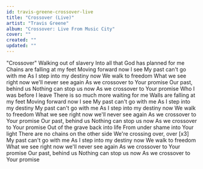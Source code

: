 ```yaml
---
id: travis-greene-crossover-live
title: "Crossover (Live)"
artist: "Travis Greene"
album: "Crossover: Live From Music City"
cover: ""
created: ""
updated: ""
---
```


"Crossover"
Walking out of slavery
Into all that God has planned for me
Chains are falling at my feet
Moving forward now I see
My past can't go with me
As I step into my destiny now
We walk to freedom
What we see right now we'll never see again
As we crossover to Your promise
Our past, behind us
Nothing can stop us now
As we crossover to Your promise
Who I was before I leave
There is so much more waiting for me
Walls are falling at my feet
Moving forward now I see
My past can't go with me
As I step into my destiny
My past can't go with me
As I step into my destiny now
We walk to freedom
What we see right now we'll never see again
As we crossover to Your promise
Our past, behind us
Nothing can stop us now
As we crossover to Your promise
Out of the grave back into life
From under shame into Your light
There are no chains on the other side
We're crossing over, over
[x3]
My past can't go with me
As I step into my destiny now
We walk to freedom
What we see right now we'll never see again
As we crossover to Your promise
Our past, behind us
Nothing can stop us now
As we crossover to Your promise